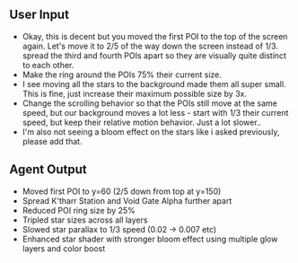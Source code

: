 ## User Input

- Okay, this is decent but you moved the first POI to the top of the screen again. Let's move it to 2/5 of the way down the screen instead of 1/3.
spread the third and fourth POIs apart so they are visually quite distinct to each other.
- Make the ring around the POIs 75% their current size.
- I see moving all the stars to the background made them all super small. This is fine, just increase their maximum possible size by 3x. 
- Change the scrolling behavior so that the POIs still move at the same speed, but our background moves a lot less - start with 1/3 their current speed, but keep their relative motion behavior. Just a lot slower..
- I'm also not seeing a bloom effect on the stars like i asked previously, please add that.


## Agent Output

- Moved first POI to y=60 (2/5 down from top at y=150)
- Spread K'tharr Station and Void Gate Alpha further apart
- Reduced POI ring size by 25%
- Tripled star sizes across all layers
- Slowed star parallax to 1/3 speed (0.02 -> 0.007 etc)
- Enhanced star shader with stronger bloom effect using multiple glow layers and color boost
